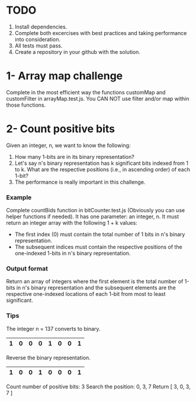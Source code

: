 # TODO

1. Install dependencies.
2. Complete both excercises with best practices and taking performance into consideration.
3. All tests must pass.
4. Create a repository in your github with the solution.

# 1- Array map challenge

Complete in the most efficient way the functions customMap and customFilter in arrayMap.test.js.
You CAN NOT use filter and/or map within those functions.

# 2- Count positive bits

Given an integer, n, we want to know the following:

1. How many 1-bits are in its binary representation?
2. Let's say n's binary representation has k significant bits indexed from 1 to k. What are the respective positions (i.e., in ascending order) of each 1-bit?
3. The performance is really important in this challenge.

### Example

Complete countBids function in bitCounter.test.js (Obviously you can use helper functions if needed). It has one parameter: an integer, n. It must return an integer array with the following 1 + k values:

- The first index (0) must contain the total number of 1 bits in n's binary representation.
- The subsequent indices must contain the respective positions of the one-indexed 1-bits in n's binary representation.

### Output format

Return an array of integers where the first element is the total number of 1-bits in n's binary representation and the subsequent elements are the respective one-indexed locations of each 1-bit from most to least significant.

### Tips

The integer n = 137 converts to binary.

| 1   | 0   | 0   | 0   | 1   | 0   | 0   | 1   |
| --- | --- | --- | --- | --- | --- | --- | --- |

Reverse the binary representation.

| 1   | 0   | 0   | 1   | 0   | 0   | 0   | 1   |
| --- | --- | --- | --- | --- | --- | --- | --- |

Count number of positive bits: 3
Search the position: 0, 3, 7
Return [ 3, 0, 3, 7 ]
